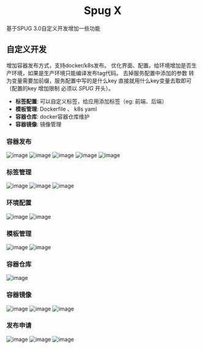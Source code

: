 <h1 align="center">Spug X</h1>
基于SPUG 3.0自定义开发增加一些功能


## 自定义开发
增加容器发布方式，支持docker/k8s发布。
优化界面、配置。给环境增加是否生产环境，如果是生产环境只能编译发布tag代码。
去掉服务配置中添加的参数 转为变量需要加前缀，服务配置中写的是什么key 直接就用什么key变量去取即可（配置的key 增加限制 必须以 _SPUG_ 开头）。
- **标签配置**: 可以自定义标签，给应用添加标签（eg: 前端、后端）
- **模板管理**: Dockerfile 、 k8s yaml
- **容器仓库**: docker容器仓库维护
- **容器镜像**: 镜像管理

### 容器发布
![image](https://github.com/ccx0lw/spug/assets/20969915/6c98e6fb-cf9e-4f5e-a604-165283ecbb11)
![image](https://github.com/ccx0lw/spug/assets/20969915/43b1ece6-b94a-4d1a-8d5e-dcc1cd5af1cb)
![image](https://github.com/ccx0lw/spug/assets/20969915/2c54d89a-b268-4fdb-878e-f716ca8a1b80)
![image](https://github.com/ccx0lw/spug/assets/20969915/4b9552f8-ed20-4855-8c56-6abeda528f7d)
![image](https://github.com/ccx0lw/spug/assets/20969915/70b17beb-a6eb-4da8-bf62-ec03a0eb7bec)
### 标签管理
![image](https://github.com/ccx0lw/spug/assets/20969915/ebe9e2a6-db30-4f58-b862-4a88e9a90140)
![image](https://github.com/ccx0lw/spug/assets/20969915/a551258f-3959-4760-aaae-ee8d49773a81)
![image](https://github.com/ccx0lw/spug/assets/20969915/cfa45dc4-e276-404f-a2ce-d2529832d47d)

### 环境配置
![image](https://github.com/ccx0lw/spug/assets/20969915/830156f3-535a-40d7-b8b7-8f8715e08454)
![image](https://github.com/ccx0lw/spug/assets/20969915/10143018-298e-433b-894d-82f67ac8b68f)
### 模板管理
![image](https://github.com/ccx0lw/spug/assets/20969915/e2b4912e-1d7b-44d8-a2e1-bb86a8890299)
![image](https://github.com/ccx0lw/spug/assets/20969915/302d549d-c8d6-443d-90d3-7d89c1ff9a2a)
### 容器仓库
![image](https://github.com/ccx0lw/spug/assets/20969915/9609c317-b2f2-4ab0-b726-4b9ec7711602)
### 容器镜像
![image](https://github.com/ccx0lw/spug/assets/20969915/799f3b8d-38eb-49b3-ac6c-bb8473c365cc)
![image](https://github.com/ccx0lw/spug/assets/20969915/a95ad161-a555-4a3d-9dd3-faa973471443)
![image](https://github.com/ccx0lw/spug/assets/20969915/573e5b2a-46bc-4803-a50b-4276d6bc051c)


### 发布申请
![image](https://github.com/ccx0lw/spug/assets/20969915/439c43a4-787a-429d-a476-abbd4a687966)
![image](https://github.com/ccx0lw/spug/assets/20969915/bb4d64ca-a0f4-4e65-b354-8e2fc73f802b)
![image](https://github.com/ccx0lw/spug/assets/20969915/090b65a9-1e44-4a7c-b6c4-af75aea82039)
